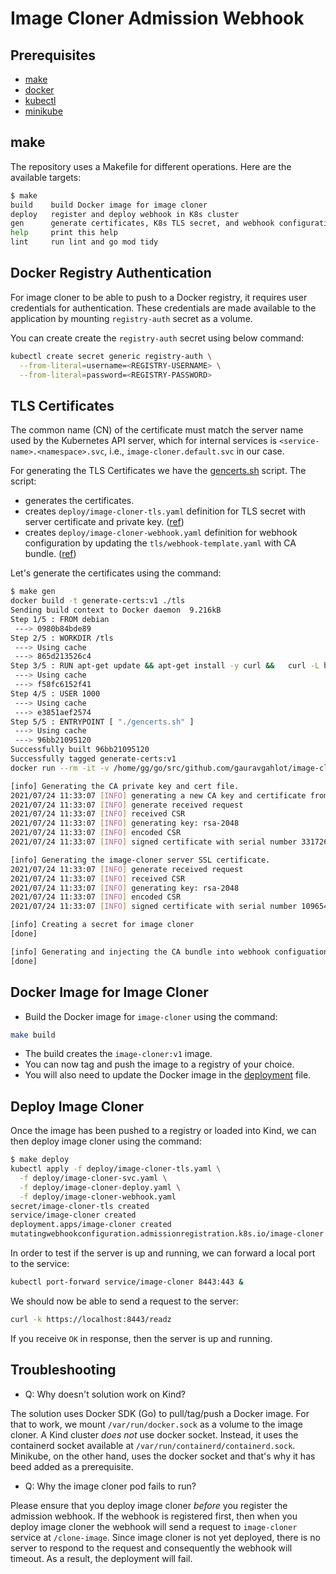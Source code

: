 # Image Cloner Admission Webhook

## Prerequisites

- [make][5]
- [docker][6]
- [kubectl][7]
- [minikube][8]

## make

The repository uses a Makefile for different operations.
Here are the available targets:

```sh
$ make
build    build Docker image for image cloner
deploy   register and deploy webhook in K8s cluster
gen      generate certificates, K8s TLS secret, and webhook configuration
help     print this help
lint     run lint and go mod tidy
```

## Docker Registry Authentication

For image cloner to be able to push to a Docker registry, it requires user
credentials for authentication. These credentials are made available to the
application by mounting `registry-auth` secret as a volume. 

You can create create the `registry-auth` secret using below command:

```sh
kubectl create secret generic registry-auth \
  --from-literal=username=<REGISTRY-USERNAME> \
  --from-literal=password=<REGISTRY-PASSWORD>
```

## TLS Certificates

The common name (CN) of the certificate must match the server name used by the
Kubernetes API server, which for internal services is
`<service-name>.<namespace>.svc`, i.e., `image-cloner.default.svc`
in our case.

For generating the TLS Certificates we have the [gencerts.sh][1] script. The
script:
- generates the certificates.
- creates `deploy/image-cloner-tls.yaml` definition for TLS secret with server
certificate and private key. ([ref][2])
- creates `deploy/image-cloner-webhook.yaml` definition for webhook
configuration by updating the `tls/webhook-template.yaml` with CA bundle. 
([ref][3])

Let's generate the certificates using the command:

```sh
$ make gen
docker build -t generate-certs:v1 ./tls
Sending build context to Docker daemon  9.216kB
Step 1/5 : FROM debian
 ---> 0980b84bde89
Step 2/5 : WORKDIR /tls
 ---> Using cache
 ---> 865d213526c4
Step 3/5 : RUN apt-get update && apt-get install -y curl &&   curl -L https://github.com/cloudflare/cfssl/releases/download/v1.5.0/cfssl_1.5.0_linux_amd64 -o /usr/local/bin/cfssl &&   curl -L https://github.com/cloudflare/cfssl/releases/download/v1.5.0/cfssljson_1.5.0_linux_amd64 -o /usr/local/bin/cfssljson &&   chmod +x /usr/local/bin/cfssl &&   chmod +x /usr/local/bin/cfssljson
 ---> Using cache
 ---> f58fc6152f41
Step 4/5 : USER 1000
 ---> Using cache
 ---> e3851aef2574
Step 5/5 : ENTRYPOINT [ "./gencerts.sh" ]
 ---> Using cache
 ---> 96bb21095120
Successfully built 96bb21095120
Successfully tagged generate-certs:v1
docker run --rm -it -v /home/gg/go/src/github.com/gauravgahlot/image-cloner/tls:/tls -v /home/gg/go/src/github.com/gauravgahlot/image-cloner/deploy:/deploy generate-certs:v1

[info] Generating the CA private key and cert file.
2021/07/24 11:33:07 [INFO] generating a new CA key and certificate from CSR
2021/07/24 11:33:07 [INFO] generate received request
2021/07/24 11:33:07 [INFO] received CSR
2021/07/24 11:33:07 [INFO] generating key: rsa-2048
2021/07/24 11:33:07 [INFO] encoded CSR
2021/07/24 11:33:07 [INFO] signed certificate with serial number 331726822647713658807283560194435768294244203408

[info] Generating the image-cloner server SSL certificate.
2021/07/24 11:33:07 [INFO] generate received request
2021/07/24 11:33:07 [INFO] received CSR
2021/07/24 11:33:07 [INFO] generating key: rsa-2048
2021/07/24 11:33:07 [INFO] encoded CSR
2021/07/24 11:33:07 [INFO] signed certificate with serial number 109654362043423132224281138530656190532879658577

[info] Creating a secret for image cloner
[done]

[info] Generating and injecting the CA bundle into webhook configuation template.
[done]
```

## Docker Image for Image Cloner

- Build the Docker image for `image-cloner` using the command:

```sh
make build
```

- The build creates the `image-cloner:v1` image.
- You can now tag and push the image to a registry of your choice. 
- You will also need to update the Docker image in the [deployment][4] file.

## Deploy Image Cloner

Once the image has been pushed to a registry or loaded into Kind, we can then
deploy image cloner using the command:

```sh
$ make deploy
kubectl apply -f deploy/image-cloner-tls.yaml \
  -f deploy/image-cloner-svc.yaml \
  -f deploy/image-cloner-deploy.yaml \
  -f deploy/image-cloner-webhook.yaml
secret/image-cloner-tls created
service/image-cloner created
deployment.apps/image-cloner created
mutatingwebhookconfiguration.admissionregistration.k8s.io/image-cloner created
```

In order to test if the server is up and running, we can forward a local port 
to the service:

```sh
kubectl port-forward service/image-cloner 8443:443 &
```

We should now be able to send a request to the server:

```sh
curl -k https://localhost:8443/readz
```

If you receive `OK` in response, then the server is up and running.

## Troubleshooting

- Q: Why doesn't solution work on Kind?

The solution uses Docker SDK (Go) to pull/tag/push a Docker image. For that to work, we mount 
`/var/run/docker.sock` as a volume to the image cloner. A Kind cluster _does not_ use docker socket.
Instead, it uses the containerd socket available at `/var/run/containerd/containerd.sock`. Minikube,
on the other hand, uses the docker socket and that's why it has beed added as a prerequisite.

- Q: Why the image cloner pod fails to run?

Please ensure that you deploy image cloner _before_ you register the admission webhook. If
the webhook is registered first, then when you deploy image cloner the webhook will send a request
to `image-cloner` service at `/clone-image`. Since image cloner is not yet deployed, there is
no server to respond to the request and consequently the webhook will timeout. As a result,
the deployment will fail.

[1]: tls/gencerts.sh
[2]: tls/gencerts.sh#L28
[3]: tls/gencerts.sh#L48
[4]: deploy/image-cloner-deploy.yaml#L21
[5]: https://www.gnu.org/software/make/
[6]: https://docs.docker.com/get-docker/
[7]: https://kubernetes.io/docs/tasks/tools/#kubectl
[8]: https://minikube.sigs.k8s.io/docs/start/

